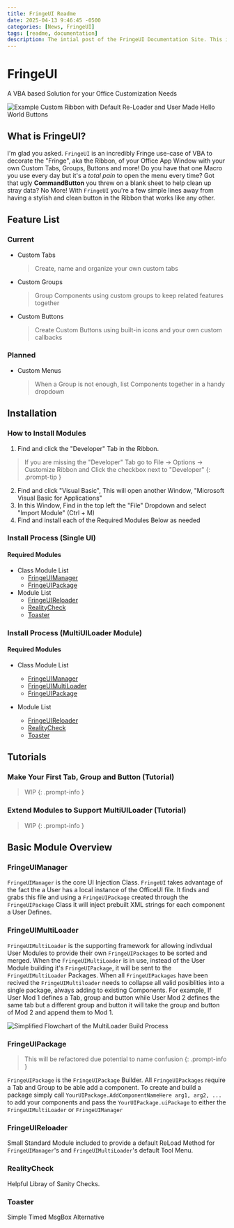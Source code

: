 ```yaml
---
title: FringeUI Readme
date: 2025-04-13 9:46:45 -0500
categories: [News, FringeUI]
tags: [readme, documentation]
description: The intial post of the FringeUI Documentation Site. This is a regularly updated Readme
---
```


# FringeUI
A VBA based Solution for your Office Customization Needs

![Example Custom Ribbon with Default Re-Loader and User Made Hello World Buttons](https://scorpiogameking.github.io/FringeUI/git_assets/images/HelloWordExampleBanner.png)

## What is FringeUI?
I'm glad you asked. `FringeUI` is an incredibly Fringe use-case of VBA to decorate the "Fringe", 
aka the Ribbon, of your Office App Window with your own Custom Tabs, Groups, Buttons and more! 
Do you have that one Macro you use every day but it's a *total pain* to open the menu every 
time? Got that ugly **CommandButton** you threw on a blank sheet to help clean up stray data? No
More! With `FringeUI` you're a few simple lines away from having a stylish and clean button in
the Ribbon that works like any other. 

## Feature List

### Current
- Custom Tabs
    > Create, name and organize your own custom tabs
- Custom Groups
    > Group Components using custom groups to keep related features together
- Custom Buttons
    > Create Custom Buttons using built-in icons and your own custom callbacks

### Planned
- Custom Menus
    > When a Group is not enough, list Components together in a handy dropdown

## Installation

### How to Install Modules
1. Find and click the "Developer" Tab in the Ribbon.

> If you are missing the "Developer" Tab go to File -> Options -> Customize Ribbon and Click the 
> checkbox next to "Developer"
{: .prompt-tip }

2. Find and click "Visual Basic", This will open another Window, "Microsoft Visual Basic for Applications"
3. In this Window, Find in the top left the "File" Dropdown and select "Import Module" (Ctrl + M)
4. Find and install each of the Required Modules Below as needed

### Install Process (Single UI)
#### Required Modules
- Class Module List
    - [FringeUIManager](https://scorpiogameking.github.io/FringeUI/posts/FringeUIManager/)
    - [FringeUIPackage](https://scorpiogameking.github.io/FringeUI/posts/FringeUIPackage/)
- Module List
    - [FringeUIReloader](https://scorpiogameking.github.io/FringeUI/posts/FringeUIReloader/)
    - [RealityCheck](https://scorpiogameking.github.io/FringeUI/posts/RealityCheck/)
    - [Toaster](https://scorpiogameking.github.io/FringeUI/posts/Toaster/)

### Install Process (MultiUILoader Module)
#### Required Modules
- Class Module List
    - [FringeUIManager](https://scorpiogameking.github.io/FringeUI/posts/FringeUIManager/)
    - [FringeUIMultiLoader](https://scorpiogameking.github.io/FringeUI/posts/FringeUIMultiLoader/)
    - [FringeUIPackage](https://scorpiogameking.github.io/FringeUI/posts/FringeUIPackage/)

- Module List
    - [FringeUIReloader](https://scorpiogameking.github.io/FringeUI/posts/FringeUIReloader/)
    - [RealityCheck](https://scorpiogameking.github.io/FringeUI/posts/RealityCheck/)
    - [Toaster](https://scorpiogameking.github.io/FringeUI/posts/Toaster/)

## Tutorials

### Make Your First Tab, Group and Button (Tutorial)

> WIP
{: .prompt-info }

### Extend Modules to Support MultiUILoader (Tutorial)

> WIP
{: .prompt-info }

## Basic Module Overview

### FringeUIManager
`FringeUIManager` is the core UI Injection Class. `FringeUI` takes advantage of the fact the a User has a local instance of the OfficeUI file.
It finds and grabs this file and using a `FringeUIPackage` created through the `FringeUIPackage` Class it will inject prebuilt XML strings for each
component a User Defines. 

### FringeUIMultiLoader
`FringeUIMultiLoader` is the supporting framework for allowing indivdual User Modules to provide their own `FringeUIPackages` to be sorted and merged.
When the `FringeUIMultiLoader` is in use, instead of the User Module building it's `FringeUIPackage`, it will be sent to the `FringeUIMultiLoader` Packages. 
When all `FringeUIPackages` have been recived the `FringeUIMultiloader` needs to collapse all valid posiblities into a single package, always adding to 
existing Components. For example, If User Mod 1 defines a Tab, group and button while User Mod 2 defines the same tab but a different group and button it 
will take the group and button of Mod 2 and append them to Mod 1.

![Simplified Flowchart of the MultiLoader Build Process](https://scorpiogameking.github.io/FringeUI/git_assets/images/MultiLoaderFlowChartSimple.png)

### FringeUIPackage

> This will be refactored due potential to name confusion
{: .prompt-info }

`FringeUIPackage` is the `FringeUIPackage` Builder. All `FringeUIPackages` require a Tab and Group to be able add a component. To create and build a package 
simply call `YourUIPackage.AddComponentNameHere arg1, arg2, ...` to add your components and pass the `YourUIPackage.uiPackage` to either the `FringeUIMultiLoader` 
or `FringeUIManager`

### FringeUIReloader
Small Standard Module included to provide a default ReLoad Method for `FringeUIManager`'s and `FringeUIMultiLoader`'s default Tool Menu. 

### RealityCheck
Helpful Libray of Sanity Checks.

### Toaster
Simple Timed MsgBox Alternative
